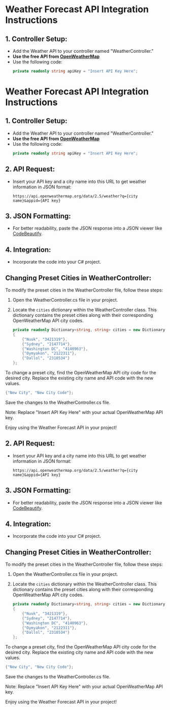 # Weather Forecast API Integration Instructions

## 1. Controller Setup:
   - Add the Weather API to your controller named "WeatherController."
   - **Use the free API from [OpenWeatherMap](https://openweathermap.org/appid)**
   - Use the following code:
     ```csharp
     private readonly string apiKey = "Insert API Key Here";
  # Weather Forecast API Integration Instructions

## 1. Controller Setup:
   - Add the Weather API to your controller named "WeatherController."
   - **Use the free API from [OpenWeatherMap](https://openweathermap.org/appid)**
   - Use the following code:
     ```csharp
     private readonly string apiKey = "Insert API Key Here";
     ```

## 2. API Request:
   - Insert your API key and a city name into this URL to get weather information in JSON format:
     ```
     https://api.openweathermap.org/data/2.5/weather?q={city name}&appid={API key}
     ```

## 3. JSON Formatting:
   - For better readability, paste the JSON response into a JSON viewer like [CodeBeautify](https://codebeautify.org/jsonviewer).

## 4. Integration:
   - Incorporate the code into your C# project.

## Changing Preset Cities in WeatherController:

To modify the preset cities in the WeatherController file, follow these steps:

1. Open the WeatherController.cs file in your project.

2. Locate the `cities` dictionary within the WeatherController class. This dictionary contains the preset cities along with their corresponding OpenWeatherMap API city codes.

   ```csharp
   private readonly Dictionary<string, string> cities = new Dictionary<string, string>
   {
       {"Nuuk", "3421319"},
       {"Sydney", "2147714"},
       {"Washington DC", "4140963"},
       {"Oymyakon", "2122311"},
       {"Dallol", "2318534"}
   };
   
To change a preset city, find the OpenWeatherMap API city code for the desired city. Replace the existing city name and API code with the new values.

   ```csharp
{"New City", "New City Code"};  
```

Save the changes to the WeatherController.cs file.


Note: Replace "Insert API Key Here" with your actual OpenWeatherMap API key.

Enjoy using the Weather Forecast API in your project!

## 2. API Request:
   - Insert your API key and a city name into this URL to get weather information in JSON format:
     ```
     https://api.openweathermap.org/data/2.5/weather?q={city name}&appid={API key}
     ```

## 3. JSON Formatting:
   - For better readability, paste the JSON response into a JSON viewer like [CodeBeautify](https://codebeautify.org/jsonviewer).

## 4. Integration:
   - Incorporate the code into your C# project.

## Changing Preset Cities in WeatherController:

To modify the preset cities in the WeatherController file, follow these steps:

1. Open the WeatherController.cs file in your project.

2. Locate the `cities` dictionary within the WeatherController class. This dictionary contains the preset cities along with their corresponding OpenWeatherMap API city codes.

   ```csharp
   private readonly Dictionary<string, string> cities = new Dictionary<string, string>
   {
       {"Nuuk", "3421319"},
       {"Sydney", "2147714"},
       {"Washington DC", "4140963"},
       {"Oymyakon", "2122311"},
       {"Dallol", "2318534"}
   };

To change a preset city, find the OpenWeatherMap API city code for the desired city. Replace the existing city name and API code with the new values.

   ```csharp
{"New City", "New City Code"};  
```
Save the changes to the WeatherController.cs file.


Note: Replace "Insert API Key Here" with your actual OpenWeatherMap API key.

Enjoy using the Weather Forecast API in your project!
